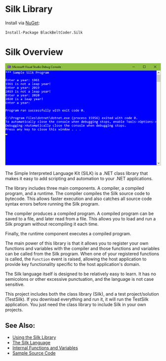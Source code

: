 # Silk Library

Install via [NuGet](https://www.nuget.org/packages/BlackBeltCoder.Silk/):

```
Install-Package BlackBeltCoder.Silk
```

# Silk Overview

![Sample Program Screenshot](/docs/ScreenShot.png)

The Simple Interpreted Language Kit (SILK) is a .NET class library that makes it easy to add scripting and automation to your .NET applications.

The library includes three main components. A compiler, a compiled program, and a runtime. The compiler compiles the Silk source code to bytecode. This allows faster execution and also catches all source code syntax errors before running the Silk program.

The compiler produces a compiled program. A compiled program can be saved to a file, and later read from a file. This allows you to load and run a Silk program without recompiling it each time.

Finally, the runtime component executes a compiled program.

The main power of this library is that it allows you to register your own functions and variables with the compiler and those functions and variables can be called from the Silk program. When one of your registered functions is called, the `Function` event is raised, allowing the host application to provide key functionality specific to the host application's domain.

The Silk language itself is designed to be relatively easy to learn. It has no semicolons or other excessive punctuation, and the language is not case sensitive.

This project includes both the class library (Silk), and a test project/solution (TestSilk). If you download everything and run it, it will run the TestSilk application. You just need the class library to include Silk in your own projects.

## See Also:
- [Using the Silk Library](docs/UsingLibrary.md)
- [The Silk Language](docs/SilkLanguage.md)
- [Internal Functions and Variables](docs/InternalFunctions.md)
- [Sample Source Code](docs/Sample.md)
